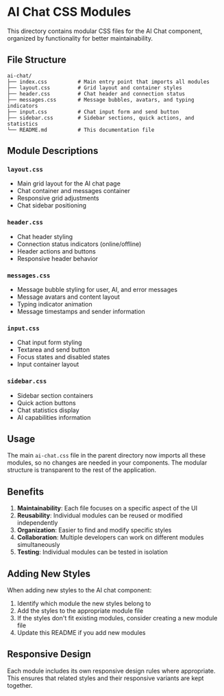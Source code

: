 # AI Chat CSS Modules

This directory contains modular CSS files for the AI Chat component, organized by functionality for better maintainability.

## File Structure

```
ai-chat/
├── index.css          # Main entry point that imports all modules
├── layout.css         # Grid layout and container styles
├── header.css         # Chat header and connection status
├── messages.css       # Message bubbles, avatars, and typing indicators
├── input.css          # Chat input form and send button
├── sidebar.css        # Sidebar sections, quick actions, and statistics
└── README.md          # This documentation file
```

## Module Descriptions

### `layout.css`
- Main grid layout for the AI chat page
- Chat container and messages container
- Responsive grid adjustments
- Chat sidebar positioning

### `header.css`
- Chat header styling
- Connection status indicators (online/offline)
- Header actions and buttons
- Responsive header behavior

### `messages.css`
- Message bubble styling for user, AI, and error messages
- Message avatars and content layout
- Typing indicator animation
- Message timestamps and sender information

### `input.css`
- Chat input form styling
- Textarea and send button
- Focus states and disabled states
- Input container layout

### `sidebar.css`
- Sidebar section containers
- Quick action buttons
- Chat statistics display
- AI capabilities information

## Usage

The main `ai-chat.css` file in the parent directory now imports all these modules, so no changes are needed in your components. The modular structure is transparent to the rest of the application.

## Benefits

1. **Maintainability**: Each file focuses on a specific aspect of the UI
2. **Reusability**: Individual modules can be reused or modified independently
3. **Organization**: Easier to find and modify specific styles
4. **Collaboration**: Multiple developers can work on different modules simultaneously
5. **Testing**: Individual modules can be tested in isolation

## Adding New Styles

When adding new styles to the AI chat component:

1. Identify which module the new styles belong to
2. Add the styles to the appropriate module file
3. If the styles don't fit existing modules, consider creating a new module file
4. Update this README if you add new modules

## Responsive Design

Each module includes its own responsive design rules where appropriate. This ensures that related styles and their responsive variants are kept together. 